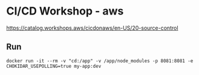 # CI/CD Workshop - aws

https://catalog.workshops.aws/cicdonaws/en-US/20-source-control

## Run

```
docker run -it --rm -v "cd:/app" -v /app/node_modules -p 8081:8081 -e CHOKIDAR_USEPOLLING=true my-app:dev
```
